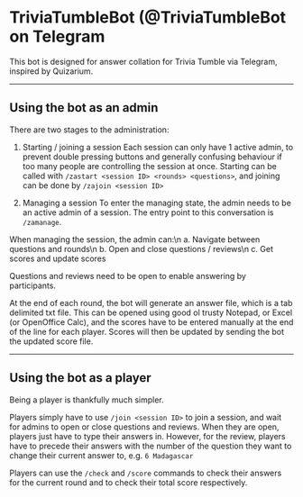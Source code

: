 # TriviaTumbleBot (@TriviaTumbleBot on Telegram
This bot is designed for answer collation for Trivia Tumble via Telegram, inspired by Quizarium.

---

## Using the bot as an admin
There are two stages to the administration:
1. Starting / joining a session
Each session can only have 1 active admin, to prevent double pressing buttons and generally confusing behaviour if too many people are controlling the session at once. Starting can be called with `/zastart <session ID> <rounds> <questions>`, and joining can be done by `/zajoin <session ID>`
  
2. Managing a session
To enter the managing state, the admin needs to be an active admin of a session. The entry point to this conversation is `/zamanage`.

When managing the session, the admin can:\n
  a. Navigate between questions and rounds\n
  b. Open and close questions / reviews\n
  c. Get scores and update scores

Questions and reviews need to be open to enable answering by participants.

At the end of each round, the bot will generate an answer file, which is a tab delimited txt file. This can be opened using good ol trusty Notepad, or Excel (or OpenOffice Calc), and the scores have to be entered manually at the end of the line for each player. Scores will then be updated by sending the bot the updated score file.

---

## Using the bot as a player
Being a player is thankfully much simpler.

Players simply have to use `/join <session ID>` to join a session, and wait for admins to open or close questions and reviews. When they are open, players just have to type their answers in. However, for the review, players have to precede their answers with the number of the question they want to change their current answer to, e.g. `6 Madagascar`

Players can use the `/check` and `/score` commands to check their answers for the current round and to check their total score respectively.

